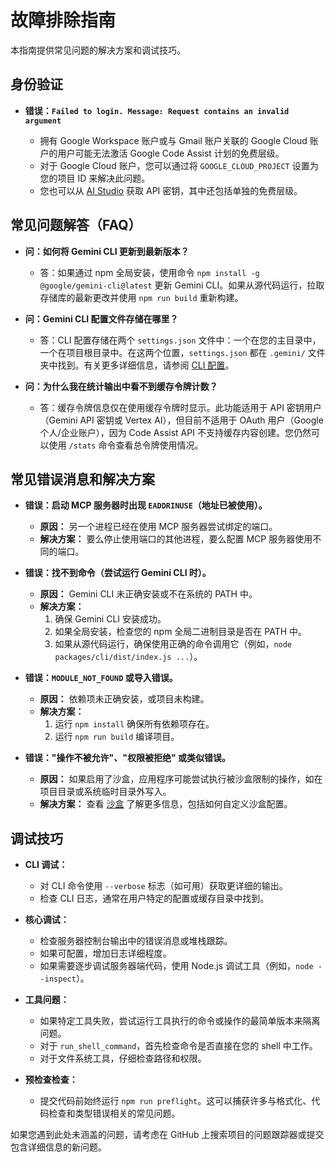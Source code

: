 # 故障排除指南

本指南提供常见问题的解决方案和调试技巧。

## 身份验证

- **错误：`Failed to login. Message: Request contains an invalid argument`**

  - 拥有 Google Workspace 账户或与 Gmail 账户关联的 Google Cloud 账户的用户可能无法激活 Google Code Assist 计划的免费层级。
  - 对于 Google Cloud 账户，您可以通过将 `GOOGLE_CLOUD_PROJECT` 设置为您的项目 ID 来解决此问题。
  - 您也可以从 [AI Studio](http://aistudio.google.com/app/apikey) 获取 API 密钥，其中还包括单独的免费层级。

## 常见问题解答（FAQ）

- **问：如何将 Gemini CLI 更新到最新版本？**

  - 答：如果通过 npm 全局安装，使用命令 `npm install -g @google/gemini-cli@latest` 更新 Gemini CLI。如果从源代码运行，拉取存储库的最新更改并使用 `npm run build` 重新构建。

- **问：Gemini CLI 配置文件存储在哪里？**

  - 答：CLI 配置存储在两个 `settings.json` 文件中：一个在您的主目录中，一个在项目根目录中。在这两个位置，`settings.json` 都在 `.gemini/` 文件夹中找到。有关更多详细信息，请参阅 [CLI 配置](./cli/configuration.md)。

- **问：为什么我在统计输出中看不到缓存令牌计数？**

  - 答：缓存令牌信息仅在使用缓存令牌时显示。此功能适用于 API 密钥用户（Gemini API 密钥或 Vertex AI），但目前不适用于 OAuth 用户（Google 个人/企业账户），因为 Code Assist API 不支持缓存内容创建。您仍然可以使用 `/stats` 命令查看总令牌使用情况。

## 常见错误消息和解决方案

- **错误：启动 MCP 服务器时出现 `EADDRINUSE`（地址已被使用）。**

  - **原因：** 另一个进程已经在使用 MCP 服务器尝试绑定的端口。
  - **解决方案：**
    要么停止使用端口的其他进程，要么配置 MCP 服务器使用不同的端口。

- **错误：找不到命令（尝试运行 Gemini CLI 时）。**

  - **原因：** Gemini CLI 未正确安装或不在系统的 PATH 中。
  - **解决方案：**
    1.  确保 Gemini CLI 安装成功。
    2.  如果全局安装，检查您的 npm 全局二进制目录是否在 PATH 中。
    3.  如果从源代码运行，确保使用正确的命令调用它（例如，`node packages/cli/dist/index.js ...`）。

- **错误：`MODULE_NOT_FOUND` 或导入错误。**

  - **原因：** 依赖项未正确安装，或项目未构建。
  - **解决方案：**
    1.  运行 `npm install` 确保所有依赖项存在。
    2.  运行 `npm run build` 编译项目。

- **错误："操作不被允许"、"权限被拒绝" 或类似错误。**

  - **原因：** 如果启用了沙盒，应用程序可能尝试执行被沙盒限制的操作，如在项目目录或系统临时目录外写入。
  - **解决方案：** 查看 [沙盒](./cli/configuration.md#sandboxing) 了解更多信息，包括如何自定义沙盒配置。

## 调试技巧

- **CLI 调试：**

  - 对 CLI 命令使用 `--verbose` 标志（如可用）获取更详细的输出。
  - 检查 CLI 日志，通常在用户特定的配置或缓存目录中找到。

- **核心调试：**

  - 检查服务器控制台输出中的错误消息或堆栈跟踪。
  - 如果可配置，增加日志详细程度。
  - 如果需要逐步调试服务器端代码，使用 Node.js 调试工具（例如，`node --inspect`）。

- **工具问题：**

  - 如果特定工具失败，尝试运行工具执行的命令或操作的最简单版本来隔离问题。
  - 对于 `run_shell_command`，首先检查命令是否直接在您的 shell 中工作。
  - 对于文件系统工具，仔细检查路径和权限。

- **预检查检查：**
  - 提交代码前始终运行 `npm run preflight`。这可以捕获许多与格式化、代码检查和类型错误相关的常见问题。

如果您遇到此处未涵盖的问题，请考虑在 GitHub 上搜索项目的问题跟踪器或提交包含详细信息的新问题。